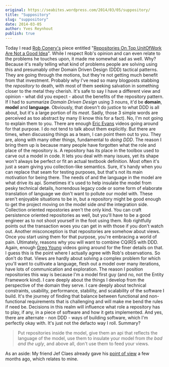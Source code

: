 ```yaml
---
original: https://seabites.wordpress.com/2014/03/05/suppository/
title: "Suppository"
slug: "suppository"
date: 2014-03-05
author: Yves Reynhout
publish: true
---
```

Today I read [Rob Conery's](http://www.wekeroad.com/ "Rob Conery's website") piece entitled "[Repositories On Top UnitOfWork Are Not a Good Idea](http://www.wekeroad.com/2014/03/04/repositories-and-unitofwork-are-not-a-good-idea/ "Repositories On Top UnitOfWork Are Not a Good Idea")". While I respect Rob's opinion and can even relate to the problems he touches upon, it made me somewhat sad as well. Why? Because it's really telling what kind of problems people are solving using this and presumably other Domain Driven Design (DDD) tactical patterns. They are going through the motions, but they're not getting much benefit from that investment. Probably why I've read so many blogposts stabbing the *repository* to death, with most of them seeking salvation in something closer to the metal they cherish. It's safe to say I have a different view and opinion - what did you expect - about the benefits of the repository pattern. If I had to summarize *Domain Driven Design* using 3 nouns, it'd be **domain**, **model** and **language**. Obviously, that doesn't do justice to what DDD is all about, but it's a large portion of its *meat*. Sadly, those 3 simple words are perceived as too abstract by many (I know this for a fact). No, I'm not going to explain them to you. There are enough [Eric Evans](https://twitter.com/ericevans0 "Eric Evans") videos going around for that purpose. I do not tend to talk about them explicitly. But there are times, when discussing things as a team, I can point them out to you. They are, along with many other things, fundamental to *doing DDD*. The reason I bring them up is because many people have forgotten what the role and place of the repository is. A repository has its place in the toolbox used to carve out a model in code. It lets you deal with many issues, yet its shape won't always be perfect or fit an actual textbook definition. Most often it's just a seam giving you collection-like semantics. Sure, it's handy when you can replace that seam for testing purposes, but that's not its main motivation for being there. The needs of and the language in the model are what drive its api. Sometimes it's used to help insulate the model from pesky technical details, horrendous legacy code or some form of elaborate translation of language we don't want to pollute our model with. These aren't enjoyable situations to be in, but a repository might be good enough to get the project moving on the model side *and* the integration side. Collection oriented repostories aren't the only kind. You can craft persistence oriented repositories as well, but you'll have to be a good engineer as to not shoot yourself in the foot using them. Rob rightfully points out the transaction woes you can get in with those if you don't watch out. Another misconception is that repositories are somehow about views. Once you start using them for that purpose, you're embracing a world of pain. Ultimately, reasons why you will want to combine CQ(R)S with DDD. Again, enough [Greg Young](https://twitter.com/gregyoung "Gregory Young") videos going around for the finer details on that. I guess this is the point where I actually agree with Rob's observations. So don't do that. Views are hardly about solving a complex problem for which you'll want to cultivate a language, flesh out a model over many iterations, have lots of communication and exploration. The reason I position repositories this way is because I'm a model first guy (and no, not the Entity Framework kind). I care deeply about the things I develop from the perspective of the domain they serve. I care deeply about technical constraints, usability, performance, stability, and scalability of the software I build. It's the journey of finding that balance between functional and non-functional requirements that is challenging and will make me bend the rules if need be. Decisions in this realm will influence what role a repository has to play, if any, in a piece of software and how it gets implemented. And yes, there are alternate - non DDD - ways of building software, which I'm perfectly okay with. It's just not the defacto way I roll. Summary?

> Put repositories inside the model, give them an api that reflects the language of the model, use them to insulate your model from *the bad and the ugly*, and above all, don't use them to feed your views.

As an aside: My friend Jef Claes already gave his [point of view](http://www.jefclaes.be/2014/01/repositories-where-did-we-go-wrong_26.html "Repositories, where did we go wrong?") a few months ago, which relates to mine.
